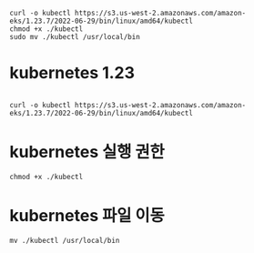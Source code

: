 ```
curl -o kubectl https://s3.us-west-2.amazonaws.com/amazon-eks/1.23.7/2022-06-29/bin/linux/amd64/kubectl
chmod +x ./kubectl
sudo mv ./kubectl /usr/local/bin
```




# kubernetes 1.23
```

curl -o kubectl https://s3.us-west-2.amazonaws.com/amazon-eks/1.23.7/2022-06-29/bin/linux/amd64/kubectl
```
# kubernetes 실행 권한
```
chmod +x ./kubectl
```
# kubernetes 파일 이동
```
mv ./kubectl /usr/local/bin
```
